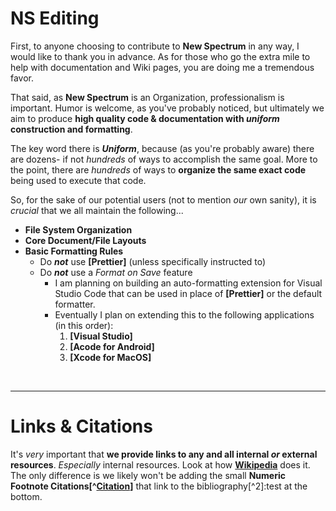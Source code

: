 # NS Editing

First, to anyone choosing to contribute to __New Spectrum__ in any way, I would like to thank you in advance. As for those who go the extra mile to help with documentation and Wiki pages, you are doing me a tremendous favor.

That said, as __New Spectrum__ is an Organization, professionalism is important. Humor is welcome, as you've probably noticed, but ultimately we aim to produce __high quality code & documentation with *uniform* construction and formatting__.

The key word there is __*Uniform*__, because (as you're probably aware) there are dozens- if not *hundreds* of ways to accomplish the same goal. More to the point, there are *hundreds* of ways to __organize the same exact code__ being used to execute that code.

So, for the sake of our potential users (not to mention *our* own sanity), it is *crucial* that we all maintain the following...

- __File System Organization__
- __Core Document/File Layouts__
- __Basic Formatting Rules__
	- Do __*not*__ use __[Prettier]__ (unless specifically instructed to)
	- Do __*not*__ use a *Format on Save* feature
		- I am planning on building an auto-formatting extension for Visual Studio Code that can be used in place of __[Prettier]__ or the default formatter.
		- Eventually I plan on extending this to the following applications (in this order):
			1. __[Visual Studio]__
			2. __[Acode for Android]__
			3. __[Xcode for MacOS]__

	

<br />

---

# Links & Citations

It's *very* important that __we provide links to any and all internal *or* external resources__. *Especially* internal resources. Look at how __[Wikipedia](https://wikipedia.org/)__ does it. The only difference is we likely won't be adding the small __Numeric Footnote Citations[^[Citation](https://www.markdownguide.org/extended-syntax/#footnotes)]__ that link to the bibliography[^2]:test at the bottom.